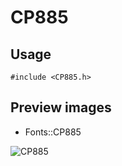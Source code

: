 CP885
==========

Usage
------

    #include <CP885.h>

Preview images
--------------
* Fonts::CP885 

![CP885](https://raw.githubusercontent.com/DisplayCore/CP885/master/Preview/CP885.png)

